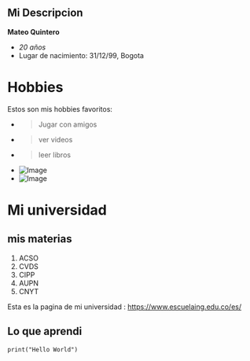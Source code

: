 ## Mi Descripcion
**Mateo Quintero**
- _20 años_
- Lugar de nacimiento:  31/12/99, Bogota
# Hobbies
Estos son mis hobbies favoritos:
- > Jugar con amigos 
- > ver videos
- >leer libros
- ![Image](https://static.rfstat.com/bloggers_folders/user_2540376/my_media/aab8b888-e24f-43af-83db-cc4cd88de9b3.jpeg)
- ![Image](https://www.infobae.com/new-resizer/QoUyggNN67pHuPBpJOSi_-ToJ3w=/750x0/filters:quality(100)/arc-anglerfish-arc2-prod-infobae.s3.amazonaws.com/public/3M3Q5I42BJCC3GJG75NEQXMJBY.jpg)
# Mi universidad
## **mis materias**


 1. ACSO
 2. CVDS
 3. CIPP
 4. AUPN
 5. CNYT

Esta es la pagina de mi universidad :
<https://www.escuelaing.edu.co/es/>

## Lo que aprendi

```
print("Hello World")
```

 

